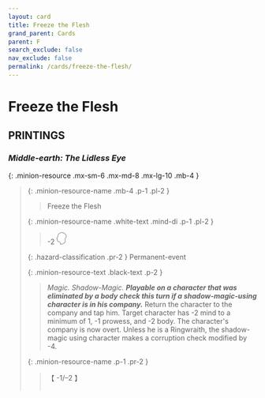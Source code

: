 ```yaml
---
layout: card
title: Freeze the Flesh
grand_parent: Cards
parent: F
search_exclude: false
nav_exclude: false
permalink: /cards/freeze-the-flesh/
---
```


# Freeze the Flesh


## PRINTINGS


### _Middle-earth: The Lidless Eye_

{: .minion-resource .mx-sm-6 .mx-md-8 .mx-lg-10 .mb-4 }
> {: .minion-resource-name .mb-4 .p-1 .pl-2 }
> > <div class="hazard-mp"></div>
> > <div class="card-name">Freeze the Flesh</div>
>
> {: .minion-resource-name .white-text .mind-di .p-1 .pl-2 }
> > -2 ![](/assets/images/mind.svg)
>
> {: .hazard-classification .pr-2 }
> Permanent-event
>
> {: .minion-resource-text .black-text .p-2 }
> > _Magic._ _Shadow-Magic._ ***Playable on a character that was eliminated by a body check this turn if a shadow-magic-using character is in his company.*** Return the character to the company and tap him. Target character has -2 mind to a minimum of 1, -1 prowess, and -2 body. The character's company is now overt. Unless he is a Ringwraith, the shadow-magic using character makes a corruption check modified by -4. 
> 
> {: .minion-resource-name .p-1 .pr-2 }
> > <div class="card-shield">【 -1/&ndash;2 】</div>
> > <div class="card-corruption-white">&nbsp;</div>
